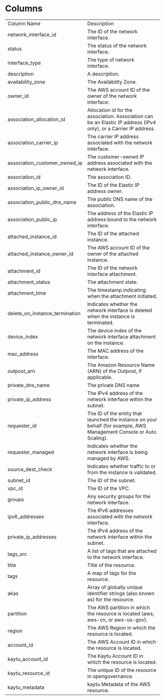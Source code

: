 # Columns  

<table>
	<tr><td>Column Name</td><td>Description</td></tr>
	<tr><td>network_interface_id</td><td>The ID of the network interface.</td></tr>
	<tr><td>status</td><td>The status of the network interface.</td></tr>
	<tr><td>interface_type</td><td>The type of network interface.</td></tr>
	<tr><td>description</td><td>A description.</td></tr>
	<tr><td>availability_zone</td><td>The Availability Zone.</td></tr>
	<tr><td>owner_id</td><td>The AWS account ID of the owner of the network interface.</td></tr>
	<tr><td>association_allocation_id</td><td>Allocation id for the association. Association can be an Elastic IP address (IPv4 only), or a Carrier IP address.</td></tr>
	<tr><td>association_carrier_ip</td><td>The carrier IP address associated with the network interface.</td></tr>
	<tr><td>association_customer_owned_ip</td><td>The customer-owned IP address associated with the network interface.</td></tr>
	<tr><td>association_id</td><td>The association ID.</td></tr>
	<tr><td>association_ip_owner_id</td><td>The ID of the Elastic IP address owner.</td></tr>
	<tr><td>association_public_dns_name</td><td>The public DNS name of the association.</td></tr>
	<tr><td>association_public_ip</td><td>The address of the Elastic IP address bound to the network interface.</td></tr>
	<tr><td>attached_instance_id</td><td>The ID of the attached instance.</td></tr>
	<tr><td>attached_instance_owner_id</td><td>The AWS account ID of the owner of the attached instance.</td></tr>
	<tr><td>attachment_id</td><td>The ID of the network interface attachment.</td></tr>
	<tr><td>attachment_status</td><td>The attachment state.</td></tr>
	<tr><td>attachment_time</td><td>The timestamp indicating when the attachment initiated.</td></tr>
	<tr><td>delete_on_instance_termination</td><td>Indicates whether the network interface is deleted when the instance is terminated.</td></tr>
	<tr><td>device_index</td><td>The device index of the network interface attachment on the instance.</td></tr>
	<tr><td>mac_address</td><td>The MAC address of the interface.</td></tr>
	<tr><td>outpost_arn</td><td>The Amazon Resource Name (ARN) of the Outpost, if applicable.</td></tr>
	<tr><td>private_dns_name</td><td>The private DNS name</td></tr>
	<tr><td>private_ip_address</td><td>The IPv4 address of the network interface within the subnet.</td></tr>
	<tr><td>requester_id</td><td>The ID of the entity that launched the instance on your behalf (for example, AWS Management Console or Auto Scaling).</td></tr>
	<tr><td>requester_managed</td><td>Indicates whether the network interface is being managed by AWS.</td></tr>
	<tr><td>source_dest_check</td><td>Indicates whether traffic to or from the instance is validated.</td></tr>
	<tr><td>subnet_id</td><td>The ID of the subnet.</td></tr>
	<tr><td>vpc_id</td><td>The ID of the VPC.</td></tr>
	<tr><td>groups</td><td>Any security groups for the network interface.</td></tr>
	<tr><td>ipv6_addresses</td><td>The IPv6 addresses associated with the network interface.</td></tr>
	<tr><td>private_ip_addresses</td><td>The IPv4 address of the network interface within the subnet.</td></tr>
	<tr><td>tags_src</td><td>A list of tags that are attached to the network interface.</td></tr>
	<tr><td>title</td><td>Title of the resource.</td></tr>
	<tr><td>tags</td><td>A map of tags for the resource.</td></tr>
	<tr><td>akas</td><td>Array of globally unique identifier strings (also known as) for the resource.</td></tr>
	<tr><td>partition</td><td>The AWS partition in which the resource is located (aws, aws-cn, or aws-us-gov).</td></tr>
	<tr><td>region</td><td>The AWS Region in which the resource is located.</td></tr>
	<tr><td>account_id</td><td>The AWS Account ID in which the resource is located.</td></tr>
	<tr><td>kaytu_account_id</td><td>The Kaytu Account ID in which the resource is located.</td></tr>
	<tr><td>kaytu_resource_id</td><td>The unique ID of the resource in opengovernance.</td></tr>
	<tr><td>kaytu_metadata</td><td>kaytu Metadata of the AWS resource.</td></tr>
</table>